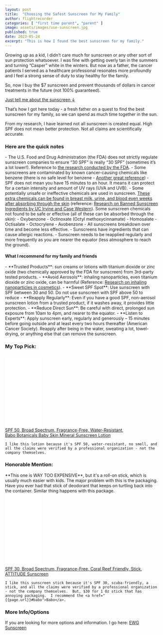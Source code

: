 ```yaml
---
layout: post
title:  "Choosing the Safest Sunscreen for My Family"
author: flightrecorder
categories: [ "first time parent", "parent" ]
image: assets/images/use-sunscreen.jpg
published: true
date: 2023-05-24
excerpt: "This is how I found the best sunscreen for my family."
---
```


Growing up as a kid, I didn’t care much for sunscreen or any other sort of sun protection whatsoever.  I was fine with getting overly tan in the summers and turning “Casper” white in the winters.  But now as a father, the cancer patients I served as a healthcare professional resonates more profoundly and I feel a strong sense of duty to stay healthy for the family.

So, now I buy the $7 sunscreen and prevent thousands of dollars in cancer treatments in the future (not 100% guaranteed).

<a href="{{ page.url }}#mypick">Just tell me about the sunscreen &#8595;</a>

That’s how I got here today - a fresh father on a quest to find the best sunscreen for my family, so we can spend as much time together in the sun.

From my research, I have learned not all sunscreen is created equal.  High SPF does not mean better protection.  Not all claims are scientifically accurate.

<h3>Here are the quick notes</h3>
- The U.S. Food and Drug Administration (the FDA) does not strictly regulate sunscreen companies to ensure “30 SPF” is really “30 SPF” (sometimes it’s a lot lower!).  Reference to <a href="https://www.ncbi.nlm.nih.gov/pmc/articles/PMC7853154/">the research conducted by the FDA</a>.
- Some sunscreens are contaminated by known cancer-causing chemicals like benzene (there is no safe level for benzene - <a href="https://www.theguardian.com/us-news/2022/mar/18/benzene-carcinogenic-chemical-personal-care-products-us">Another great reference</a>)
- SPF does not mean you have 15 minutes to an hour.  It means it can protect for a certain intensity and amount of UV rays (UVA and UVB).
- Some potentially unsafe or ineffective chemicals are used in sunscreen.  <u>These extra chemicals can be found in breast milk, urine, and blood even weeks after absorbing through the skin</u> (reference: <a href="https://www.ncbi.nlm.nih.gov/pmc/articles/PMC7648445/">Research on Banned Sunscreen Ingredients by UC Irvine and Case Western</a>).  Some sunscreen chemicals not found to be safe or effective (all of these can be absorbed through the skin): 
  - Oxybenzone
  - Octinoxate (Octyl methoxycinnamate)
  - Homosalate
  - Octisalate
  - Octocrylene
  - Avobenzone
- All sunscreens breakdown over time and become less effective.
- Sunscreens have ingredients that can cause allergic reactions.
- Sunscreen needs to be reapplied regularly and more frequently as you are nearer the equator (less atmosphere to reach the ground).

<h4>What I recommend for my family and friends</h4>
- **Trusted Products**: sun creams or lotions with titanium dioxide or zinc oxide (two chemically approved by the FDA for sunscreen) from 3rd-party tested products.
- **Avoid Aerosols**: inhaling nanoparticles, even titanium dioxide or zinc oxide, can be harmful (Reference: <a href="https://pubmed.ncbi.nlm.nih.gov/31588611/">Research on inhaling nanoparticles in cosmetics</a>).
- **Sweet SPF Spot**: Use sunscreen with SPF between 30 and 50.  Do not use sunscreen with SPF above 50 to reduce 
- **Reapply Regularly**: Even if you have a good SPF, non-aerosol sunscreen lotion from a trusted product, if it washes away, it provides little protection.
- **Reduce Direct Sun**: Be careful with direct, prolonged sun exposure from 10am to 4pm, and nearer to the equator.
- **Listen to Experts**: Apply sunscreen early, regularly and generously – 15 minutes before going outside and at least every two hours thereafter (American Cancer Society). Reapply after being in the water, sweating a lot, towel-drying, or anything else that can remove the sunscreen.



<h3 id="mypick">My Top Pick:</h3>

<div id="babo" class="d-inline-block align-top">
    <iframe sandbox="allow-popups allow-scripts allow-modals allow-forms allow-same-origin" style="width:120px;height:240px;" marginwidth="0" marginheight="0" scrolling="no" frameborder="0" src="//ws-na.amazon-adsystem.com/widgets/q?ServiceVersion=20070822&OneJS=1&Operation=GetAdHtml&MarketPlace=US&source=ss&ref=as_ss_li_til&ad_type=product_link&tracking_id=koalaco-20&language=en_US&marketplace=amazon&region=US&placement=B07NJPR4TN&asins=B07NJPR4TN&linkId=a78201c448ddd8d1afab14c5c204d9e1&show_border=true&link_opens_in_new_window=true"></iframe>
</div>
<div class="d-inline-block align-top">
    <a target="_blank" href="https://www.amazon.com/dp/B07NJPR4TN?&linkCode=ll1&tag=koalaco-20&linkId=f8a8805c05b2b918cddc3c716741cec3&language=en_US&ref_=as_li_ss_tl"><u>SPF 50, Broad Spectrum, Fragrance-Free, Water-Resistant</u>,<br />Babo Botanicals Baby Skin Mineral Sunscreen Lotion</a>
    
    I like this lotion because it's SPF 50, water-resistant, no smell, and all the claims were verified by a professional organization - not the company themselves.
</div>

<h3>Honorable Mention:</h3>
**This one is WAY TOO EXPENSIVE**, but it's a roll-on stick, which is usually much easier with kids.  The major problem with this is the packaging.  Have you ever had that stick of deodorant that keeps on turtling back into the container.  Similar thing happens with this package.
<div class="d-inline-block align-top">
    <iframe sandbox="allow-popups allow-scripts allow-modals allow-forms allow-same-origin" style="width:120px;height:240px;" marginwidth="0" marginheight="0" scrolling="no" frameborder="0" src="//ws-na.amazon-adsystem.com/widgets/q?ServiceVersion=20070822&OneJS=1&Operation=GetAdHtml&MarketPlace=US&source=ss&ref=as_ss_li_til&ad_type=product_link&tracking_id=koalaco-20&language=en_US&marketplace=amazon&region=US&placement=B0B19GTMQL&asins=B0B19GTMQL&linkId=04dfd5d75467c1c10ef546228d2a031a&show_border=true&link_opens_in_new_window=true"></iframe>
</div>
<div class="d-inline-block align-top">
    <a target="_blank" href="https://www.amazon.com/ATTITUDE-Sunscreen-Mineral-Based-Cruelty-free-Unscented/dp/B0B19GTMQL?&linkCode=ll1&tag=koalaco-20&linkId=2fdf74de0bb0dc1fd1898dfdd39e7c11&language=en_US&ref_=as_li_ss_tl"><u>SPF 30, Broad Spectrum, Fragrance-Free, Coral Reef Friendly, Stick</u>,<br />ATTITUDE Sunscreen</a>
    
    I like this sunscreen stick because it's SPF 30, scuba-friendly, a stick, and all the claims were verified by a professional organization - not the company themselves.  But, $30 for 1 Oz stick that has annoying packaging.  I recommend the <a href="{{page.url}}#babo">Babo</a>.
</div>



<h3>More Info/Options</h3>
If you are looking for more options and information.  I go here: <a href="https://www.ewg.org/sunscreen/">EWG Sunscreen</a>
